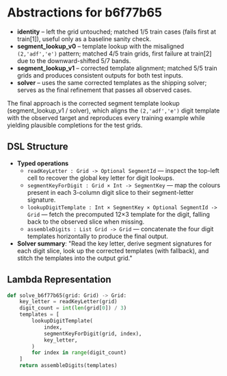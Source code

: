 # Abstractions for b6f77b65

- **identity** – left the grid untouched; matched 1/5 train cases (fails first at train[1]), useful only as a baseline sanity check.
- **segment_lookup_v0** – template lookup with the misaligned `(2,'adf','e')` pattern; matched 4/5 train grids, first failure at train[2] due to the downward-shifted 5/7 bands.
- **segment_lookup_v1** – corrected template alignment; matched 5/5 train grids and produces consistent outputs for both test inputs.
- **solver** – uses the same corrected templates as the shipping solver; serves as the final refinement that passes all observed cases.

The final approach is the corrected segment template lookup (segment_lookup_v1 / solver), which aligns the `(2,'adf','e')` digit template with the observed target and reproduces every training example while yielding plausible completions for the test grids.

## DSL Structure
- **Typed operations**
  - `readKeyLetter : Grid -> Optional SegmentId` — inspect the top-left cell to recover the global key letter for digit lookups.
  - `segmentKeyForDigit : Grid × Int -> SegmentKey` — map the colours present in each 3-column digit slice to their segment-letter signature.
  - `lookupDigitTemplate : Int × SegmentKey × Optional SegmentId -> Grid` — fetch the precomputed 12×3 template for the digit, falling back to the observed slice when missing.
  - `assembleDigits : List Grid -> Grid` — concatenate the four digit templates horizontally to produce the final output.
- **Solver summary**: "Read the key letter, derive segment signatures for each digit slice, look up the corrected templates (with fallback), and stitch the templates into the output grid."

## Lambda Representation

```python
def solve_b6f77b65(grid: Grid) -> Grid:
    key_letter = readKeyLetter(grid)
    digit_count = int(len(grid[0]) / 3)
    templates = [
        lookupDigitTemplate(
            index,
            segmentKeyForDigit(grid, index),
            key_letter,
        )
        for index in range(digit_count)
    ]
    return assembleDigits(templates)
```
